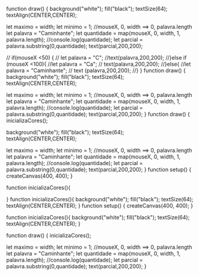 function draw() {
  background("white");
  fill("black");
  textSize(64);
  textAlign(CENTER,CENTER);
  
  let maximo = width;
  let minimo = 1;
  //mouseX, 0, width ==> 0, palavra.length
  let palavra = "Caminhante";
  let quantidade = map(mouseX, 0, width, 1, palavra.length);
  //console.log(quantidade);
  let parcial = palavra.substring(0,quantidade);
  text(parcial,200,200);
  
  // if(mouseX <50) {
  // let palavra = "C";
  //text(palavra,200,200);
  //}else if (mouseX <100){
  //let palavra = "Ca";
  // text(palavra,200,200);
  //}else{
  //let palavra = "Caminhante";
  // text (palavra,200,200);
  //}
}
function draw() {
  background("white");
  fill("black");
  textSize(64);
  textAlign(CENTER,CENTER);
  
  let maximo = width;
  let minimo = 1;
  //mouseX, 0, width ==> 0, palavra.length
  let palavra = "Caminhante";
  let quantidade = map(mouseX, 0, width, 1, palavra.length);
  //console.log(quantidade);
  let parcial = palavra.substring(0,quantidade);
  text(parcial,200,200);
}
function draw() {
  inicializaCores();
  
  background("white");
  fill("black");
  textSize(64);
  textAlign(CENTER,CENTER);
  
  let maximo = width;
  let minimo = 1;
  //mouseX, 0, width ==> 0, palavra.length
  let palavra = "Caminhante";
  let quantidade = map(mouseX, 0, width, 1, palavra.length);
  //console.log(quantidade);
  let parcial = palavra.substring(0,quantidade);
  text(parcial,200,200);
}
function setup() {
  createCanvas(400, 400);
}

function inicializaCores(){
  
}
function inicializaCores(){
  background("white");
  fill("black");
  textSize(64);
  textAlign(CENTER,CENTER);
}
function setup() {
  createCanvas(400, 400);
}

function inicializaCores(){
  background("white");
  fill("black");
  textSize(64);
  textAlign(CENTER,CENTER);
}

function draw() {
  inicializaCores();
  
  let maximo = width;
  let minimo = 1;
  //mouseX, 0, width ==> 0, palavra.length
  let palavra = "Caminhante";
  let quantidade = map(mouseX, 0, width, 1, palavra.length);
  //console.log(quantidade);
  let parcial = palavra.substring(0,quantidade);
  text(parcial,200,200);
}
